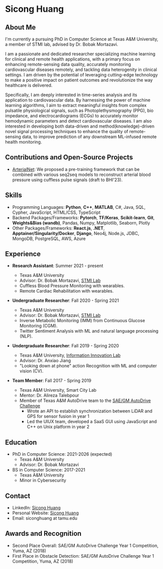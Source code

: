 # Sicong Huang

## About Me

I'm currently a pursuing PhD in Computer Science at Texas A&M University, a member of STMI lab, advised by Dr. Bobak Mortazavi.

I am a passionate and dedicated researcher specializing machine learning for clinical and remote health applications, with a primary focus on enhancing remote-sensing data quality, accurately monitoring cardiovascular diseases remotely, and tackling data heterogenity in clinical settings. I am driven by the potential of leveraging cutting-edge technology to make a positive impact on patient outcomes and revolutionize the way healthcare is delivered.

Specifically, I am deeply interested in time-series analysis and its application to cardiovascular data. By harnessing the power of machine learning algorithms, I aim to extract meaningful insights from complex pulsatile physiological signals, such as Photoplethysmography (PPG), bio impedance, and electrocardiograms (ECGs) to accurately monitor hemodynamic parameters and detect cardiovascular diseases. I am also interested in developing both data-driven and method(knowledge)-driven novel signal processing techniques to enhance the quality of remote-sensing data, to improve prediction of any downstream ML-infused remote health monitoring.

## Contributions and Open-Source Projects

- [ArterialNet](https://github.com/stmilab/ArterialNet/): We proposed a pre-training framework that can be combined with various seq2seq models to reconstruct arterial blood pressure using cuffless pulse signals (draft to BHI'23).

## Skills

- Programming Languages: **Python**, **C++**, **MATLAB**, C#, Java, SQL, Cypher, JavaScript, HTML/CSS, TypeScript
- Backend Packages/Frameworks: **Pytorch**, **TF/Keras**, **Scikit-learn**, **Git**, **Weights&Bias (wandb)**, Pandas, Numpy, Matplotlib, Seaborn, Plotly
- Other Packages/Frameworks: **React.js**, **.NET**, **Apptainer/Singularity/Docker**, **Django**, Neo4j, Node.js, JDBC, MongoDB, PostgreSQL, AWS, Azure

## Experience

- **Research Assistant**: Summer 2021 - present
  - Texas A&M University
  - Advisor: Dr. Bobak Mortazavi, [STMI Lab](https://stmilab.github.io/)
  - Cuffless Blood Pressure Monitoring with wearables.
  - Remote Cardiac Rehabilitation with wearables.

- **Undergraduate Researcher**: Fall 2020 - Spring 2021
  - Texas A&M University
  - Advisor: Dr. Bobak Mortazavi, [STMI Lab](https://stmilab.github.io/)
  - Inverse Metabolic Monitoring (IMM) from Continuous Glucose Monitoring (CGM).
  - Twitter Sentiment Analysis with ML and natural language processing (NLP).

- **Undergraduate Researcher**: Fall 2019 - Spring 2020
  - Texas A&M University, [Information Innovation Lab](https://people.engr.tamu.edu/ajiang/index.html)
  - Advisor: Dr. Anxiao Jiang
  - "Looking down at phone" action Recognition with ML and computer vision (CV).

- **Team Member**: Fall 2017 - Spring 2019
  - Texas A&M University, Smart City Lab
  - Mentor: Dr. Alireza Talebpour
  - Member of Texas A&M AutoDrive team to the [SAE/GM AutoDrive Challenge](https://autodrivechallenge.com/)
    - Wrote an API to establish synchronization between LiDAR and GPS for sensor fusion in year 1
    - Led the UIUX team, developed a SaaS GUI using JavaScript and C++ on Unix platform in year 2

## Education

- PhD in Computer Science: 2021-2026 (expected)
  - Texas A&M University
  - Advisor: Dr. Bobak Mortazavi
- BS in Computer Science: 2017-2021
  - Texas A&M University
  - Minor in Cybersecurity
<!-- - Certification: [Certification](link-to-certification) -->
<!-- - Online Course: [Course](link-to-course) -->

## Contact

- LinkedIn: [Sicong Huang](https://www.linkedin.com/in/sicong-huang-603462171/)
- Personal Website: [Sicong Huang](https://innoversa.github.io/)
- Email: siconghuang at tamu.edu

<!-- ## Blog
- [Your Technical Blog](link-to-blog) -->

## Awards and Recognition

- Second Place Overall: SAE/GM AutoDrive Challenge Year 1 Competition, Yuma, AZ (2018)
- First Place in Obstacle Detection: SAE/GM AutoDrive Challenge Year 1 Competition, Yuma, AZ (2018)
  